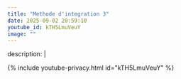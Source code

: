 ```yaml
---
title: "Methode d'integration 3"
date: 2025-09-02 20:59:10 
youtube_id: kTH5LmuVeuY
image: ""
---
```

description: |
  
{% include youtube-privacy.html id="kTH5LmuVeuY" %}
